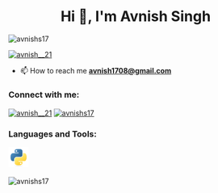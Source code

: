 <h1 align="center">Hi 👋, I'm Avnish Singh</h1>
<p align="left"> <img src="https://komarev.com/ghpvc/?username=avnishs17&label=Profile%20views&color=0e75b6&style=flat" alt="avnishs17" /> </p>

<p align="left"> <a href="https://twitter.com/avnish__21" target="blank"><img src="https://img.shields.io/twitter/follow/avnish__21?logo=twitter&style=for-the-badge" alt="avnish__21" /></a> </p>



- 📫 How to reach me **avnish1708@gmail.com**

<h3 align="left">Connect with me:</h3>
<p align="left">
<a href="https://twitter.com/avnish__21" target="blank"><img align="center" src="https://raw.githubusercontent.com/rahuldkjain/github-profile-readme-generator/master/src/images/icons/Social/twitter.svg" alt="avnish__21" height="30" width="40" /></a>
<a href="https://linkedin.com/in/avnishs17" target="blank"><img align="center" src="https://raw.githubusercontent.com/rahuldkjain/github-profile-readme-generator/master/src/images/icons/Social/linked-in-alt.svg" alt="avnishs17" height="30" width="40" /></a>
</p>

<h3 align="left">Languages and Tools:</h3>
  <a href="https://www.python.org" target="_blank"> <img src="https://raw.githubusercontent.com/devicons/devicon/master/icons/python/python-original.svg" alt="python" width="40" height="40"/> </a> </p>

<p><img align="center" src="https://github-readme-stats.vercel.app/api/top-langs?username=avnishs17&show_icons=true&locale=en&layout=compact" alt="avnishs17" /></p>
